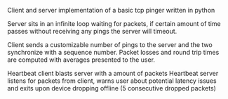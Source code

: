 Client and server implementation of a basic tcp pinger written in python 

Server sits in an infinite loop waiting for packets, if certain amount of time passes without receiving any pings the server will timeout. 

Client sends a customizable number of pings to the server and the two synchronize with a sequence number. Packet losses and round trip times are computed with averages presented to the user. 

Heartbeat client blasts server with a <configuratble> amount of packets
Heartbeat server listens for packets from client, warns user about potential latency issues and exits upon device dropping offline (5 consecutive dropped packets)
